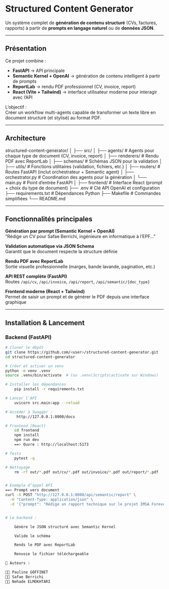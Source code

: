 # Structured Content Generator

Un système complet de **génération de contenu structuré** (CVs, factures, rapports)
à partir de **prompts en langage naturel** ou de **données JSON**.

---

##  Présentation

Ce projet combine :
- **FastAPI** → API principale
- **Semantic Kernel + OpenAI** → génération de contenu intelligent à partir de prompts
- **ReportLab** → rendu PDF professionnel (CV, invoice, report)
- **React (Vite + Tailwind)** → interface utilisateur moderne pour interagir avec l’API

L’objectif :  
Créer un workflow multi-agents capable de transformer un texte libre en document structuré (et stylisé) au format PDF.

---

## Architecture

structured-content-generator/
│
├── src/
│ ├── agents/ # Agents pour chaque type de document (CV, invoice, report)
│ ├── renderers/ # Rendu PDF avec ReportLab
│ ├── schemas/ # Schémas JSON pour la validation
│ ├── utils/ # Fonctions utilitaires (validation, fichiers, etc.)
│ ├── routers/ # Routes FastAPI (inclut orchestrateur + Semantic agent)
│ ├── orchestrator.py # Coordination des agents pour la génération
│ └── main.py # Point d’entrée FastAPI
│
├── frontend/ # Interface React (prompt + choix du type de document)
├── .env # Clé API OpenAI et configuration
├── requirements.txt # Dépendances Python
├── Makefile # Commandes simplifiées
└── README.md


---

##  Fonctionnalités principales

**Génération par prompt (Semantic Kernel + OpenAI)**  
    “Rédige un CV pour Safae Berrichi, ingénieure en informatique à l’EPF…”

 **Validation automatique via JSON Schema**  
    Garantit que le document respecte la structure définie

**Rendu PDF avec ReportLab**  
    Sortie visuelle professionnelle (marges, bande lavande, pagination, etc.)

**API REST complète (FastAPI)**  
    Routes `/api/cv`, `/api/invoice`, `/api/report`, `/api/semantic/{doc_type}`

**Frontend moderne (React + Tailwind)**  
    Permet de saisir un prompt et de générer le PDF depuis une interface graphique

---

##  Installation & Lancement

###  Backend (FastAPI)
```bash
# Cloner le dépôt
git clone https://github.com/<user>/structured-content-generator.git
cd structured-content-generator

# Créer et activer un venv
python -m venv .venv
source .venv/bin/activate  # (ou .venv\Scripts\activate sur Windows)

# Installer les dépendances
	pip install -r requirements.txt

# Lancer l'API
    uvicorn src.main:app --reload  

# Accéder à Swagger :
     http://127.0.0.1:8000/docs

# Frontend (React)
    cd frontend
    npm install
    npm run dev
    ==> Ouvre : http://localhost:5173

# Tests
    pytest -q

# Nettoyage
	rm -rf out/*.pdf out/cv/*.pdf out/invoice/*.pdf out/report/*.pdf


# Exemple d’appel API
==> Prompt vers document
curl -X POST "http://127.0.0.1:8000/api/semantic/report" \
  -H "Content-Type: application/json" \
  -d '{"prompt": "Rédige un rapport technique sur le projet IMSA Forever Shop développé par Safae Berrichi à l’EPF."}'


# Le backend :

    Génère le JSON structuré avec Semantic Kernel

    Valide le schéma

    Rends le PDF avec ReportLab

    Renvoie le fichier téléchargeable 

🏫 Auteurs : 

👩‍💻 Pauline GOFFINET
👩‍💻 Safae Berrichi 
👩‍💻 Nehade ELMOKHTARI

